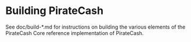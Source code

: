 Building PirateCash
=============

See doc/build-*.md for instructions on building the various
elements of the PirateCash Core reference implementation of PirateCash.
